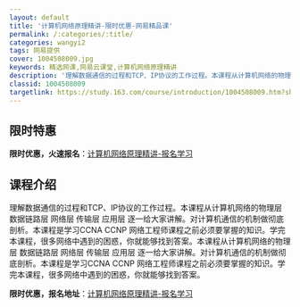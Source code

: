 ```yaml
---
layout: default
title: '计算机网络原理精讲-限时优惠-网易精品课'
permalink: /:categories/:title/
categories: wangyi2
tags: 网易提供
cover: 1004508009.jpg
keywords: 精选网课,网易云课堂,计算机网络原理精讲
description: '理解数据通信的过程和TCP、IP协议的工作过程。本课程从计算机网络的物理层数据链路层网络层传输层应用层逐一给大家讲解。对'
classid: 1004508009
targetlink: https://study.163.com/course/introduction/1004508009.htm?share=1&shareId=1025206652&utm_campaign=share&utm_medium=iphoneShare&utm_source=&utm_u=1025206652
---
```


## 限时特惠

**限时优惠，火速报名**：[计算机网络原理精讲-报名学习](https://study.163.com/course/introduction/1004508009.htm?share=1&shareId=1025206652&utm_campaign=share&utm_medium=iphoneShare&utm_source=&utm_u=1025206652)

## 课程介绍

理解数据通信的过程和TCP、IP协议的工作过程。本课程从计算机网络的物理层 数据链路层 网络层 传输层 应用层 逐一给大家讲解。对计算机通信的机制做彻底剖析。本课程是学习CCNA CCNP 网络工程师课程之前必须要掌握的知识。学完本课程，很多网络中遇到的困惑，你就能够找到答案。本课程从计算机网络的物理层 数据链路层 网络层 传输层 应用层 逐一给大家讲解。对计算机通信的机制做彻底剖析。本课程是学习CCNA CCNP 网络工程师课程之前必须要掌握的知识。学完本课程，很多网络中遇到的困惑，你就能够找到答案。

**限时优惠，报名地址**：[计算机网络原理精讲-报名学习](https://study.163.com/course/introduction/1004508009.htm?share=1&shareId=1025206652&utm_campaign=share&utm_medium=iphoneShare&utm_source=&utm_u=1025206652)

